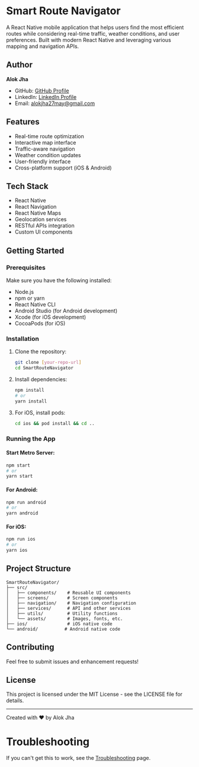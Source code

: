 # Smart Route Navigator

A React Native mobile application that helps users find the most efficient routes while considering real-time traffic, weather conditions, and user preferences. Built with modern React Native and leveraging various mapping and navigation APIs.

## Author

**Alok Jha**
- GitHub: [ GitHub Profile](https://github.com/alok-jha0)
- LinkedIn: [ LinkedIn Profile](https://www.linkedin.com/in/alok-jha-2b3b4b1b6/)
- Email: [alokjha27may@gmail.com](mailto:alokjha27may@gmail.com)


## Features

- Real-time route optimization
- Interactive map interface
- Traffic-aware navigation
- Weather condition updates
- User-friendly interface
- Cross-platform support (iOS & Android)

## Tech Stack

- React Native
- React Navigation
- React Native Maps
- Geolocation services
- RESTful APIs integration
- Custom UI components

## Getting Started

### Prerequisites

Make sure you have the following installed:
- Node.js
- npm or yarn
- React Native CLI
- Android Studio (for Android development)
- Xcode (for iOS development)
- CocoaPods (for iOS)

### Installation

1. Clone the repository:
   ```bash
   git clone [your-repo-url]
   cd SmartRouteNavigator
   ```

2. Install dependencies:
   ```bash
   npm install
   # or
   yarn install
   ```

3. For iOS, install pods:
   ```bash
   cd ios && pod install && cd ..
   ```

### Running the App

#### Start Metro Server:
```bash
npm start
# or
yarn start
```

#### For Android:
```bash
npm run android
# or
yarn android
```

#### For iOS:
```bash
npm run ios
# or
yarn ios
```

## Project Structure

```
SmartRouteNavigator/
├── src/
│   ├── components/    # Reusable UI components
│   ├── screens/       # Screen components
│   ├── navigation/    # Navigation configuration
│   ├── services/      # API and other services
│   ├── utils/         # Utility functions
│   └── assets/        # Images, fonts, etc.
├── ios/               # iOS native code
└── android/          # Android native code
```

## Contributing

Feel free to submit issues and enhancement requests!

## License

This project is licensed under the MIT License - see the LICENSE file for details.

---
Created with ❤️ by Alok Jha

# Troubleshooting

If you can't get this to work, see the [Troubleshooting](https://reactnative.dev/docs/troubleshooting) page.
